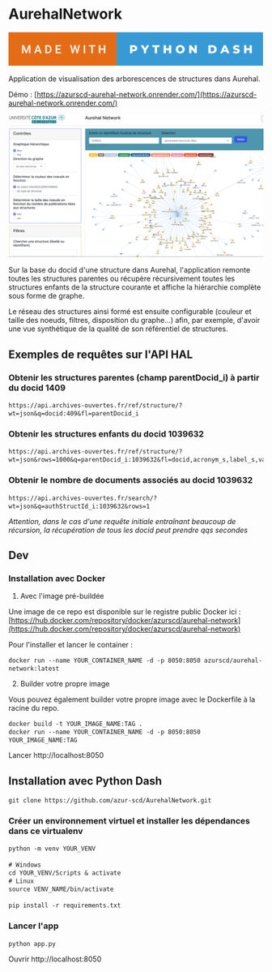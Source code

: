 # AurehalNetwork

![forthebadge](/assets/forthebadge.svg)

Application de visualisation des arborescences de structures dans Aurehal.

Démo : [https://azurscd-aurehal-network.onrender.com/](https://azurscd-aurehal-network.onrender.com/)

![aurehal-network](/assets/screenshot_uca.png)

Sur la base du docid d'une structure dans Aurehal, l'application remonte toutes les structures parentes ou récupère récursivement toutes les structures enfants de la structure courante et affiche la hiérarchie complète sous forme de graphe.

Le réseau des structures ainsi formé est ensuite configurable (couleur et taille des noeuds, filtres, disposition du graphe...) afin, par exemple, d'avoir une vue synthétique de la qualité de son référentiel de structures.

## Exemples de requêtes sur l'API HAL

### Obtenir les structures parentes (champ parentDocid_i) à partir du docid 1409

```
https://api.archives-ouvertes.fr/ref/structure/?wt=json&q=docid:409&fl=parentDocid_i

```
### Obtenir les structures enfants du docid 1039632

```
https://api.archives-ouvertes.fr/ref/structure/?wt=json&rows=1000&q=parentDocid_i:1039632&fl=docid,acronym_s,label_s,valid_s,type_s,address_s,parentDocid_i,url_s

```

### Obtenir le nombre de documents associés au docid 1039632

```
https://api.archives-ouvertes.fr/search/?wt=json&q=authStructId_i:1039632&rows=1

````

*Attention, dans le cas d'une requête initiale entraînant beaucoup de récursion, la récupération de tous les docid peut prendre qqs secondes*

## Dev

### Installation avec Docker

1. Avec l'image pré-buildée

Une image de ce repo est disponible sur le registre public Docker ici : [https://hub.docker.com/repository/docker/azurscd/aurehal-network](https://hub.docker.com/repository/docker/azurscd/aurehal-network)

Pour l'installer et lancer le container : 

```
docker run --name YOUR_CONTAINER_NAME -d -p 8050:8050 azurscd/aurehal-network:latest

```

2. Builder votre propre image

Vous pouvez également builder votre propre image avec le Dockerfile à la racine du repo.

```
docker build -t YOUR_IMAGE_NAME:TAG .
docker run --name YOUR_CONTAINER_NAME -d -p 8050:8050 YOUR_IMAGE_NAME:TAG
```
Lancer http://localhost:8050

## Installation avec Python Dash

```
git clone https://github.com/azur-scd/AurehalNetwork.git
```

### Créer un environnement virtuel et installer les dépendances dans ce virtualenv

```
python -m venv YOUR_VENV

# Windows
cd YOUR_VENV/Scripts & activate
# Linux
source VENV_NAME/bin/activate

pip install -r requirements.txt
```
### Lancer l'app

```
python app.py
```

Ouvrir http://localhost:8050



